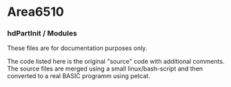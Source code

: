 # Area6510

### hdPartInit / Modules
These files are for documentation purposes only.

The code listed here is the original "source" code with additional comments.
The source files are merged using a small linux/bash-script and then converted to a real BASIC programm using petcat.
